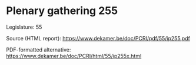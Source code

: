 # Plenary gathering 255

Legislature: 55

Source (HTML report): https://www.dekamer.be/doc/PCRI/pdf/55/ip255.pdf

PDF-formatted alternative: https://www.dekamer.be/doc/PCRI/html/55/ip255x.html

